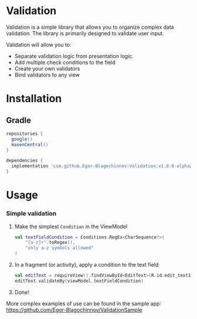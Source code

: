 # Validation

Validation is a simple library that allows you to organize complex data validation. The library is primarily designed to validate user input. 

Validation will allow you to: 

- Separate validation logic from presentation logic. 
- Add multiple check conditions to the field 
- Create your own validators 
- Bind validators to any view 



# Installation 

## Gradle

```gradle
repositories {
  google()
  mavenCentral()
}

dependencies {
  implementation 'com.github.Egor-Blagochinnov:Validation:v1.0.0-alpha2'
}
```



# Usage

### Simple validation 

1. Make the simplest `Condition` in the ViewModel

   ```kotlin
   val textFieldCondition = Conditions.RegEx<CharSequence?>(
       "[a-z]+".toRegex(), 
       "only a-z symbols allowed"
   )
   ```

2. In a fragment (or activity), apply a condition to the text field

   ```kotlin
   val editText = requireView().findViewById<EditText>(R.id.edit_text1)
   editText.validateBy(viewModel.textFieldCondition)
   ```

3. Done!

More complex examples of use can be found in the sample app: 
https://github.com/Egor-Blagochinnov/ValidationSample 
